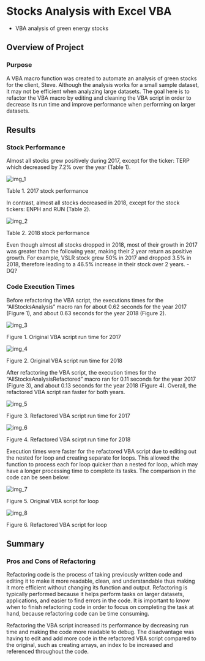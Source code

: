 # Stocks Analysis with Excel VBA

* VBA analysis of green energy stocks

## Overview of Project

### Purpose

A VBA macro function was created to automate an analysis of green stocks for the client, Steve. Although the analysis works for a small sample dataset, it may not be efficient when analyzing large datasets. The goal here is to refactor the VBA macro by editing and cleaning the VBA script in order to decrease its run time and improve performance when performing on larger datasets. 


## Results

### Stock Performance

Almost all stocks grew positively during 2017, except for the ticker: TERP which decreased by 7.2% over the year (Table 1). 

![img_1](https://github.com/jmasurovsky/stock-analysis/blob/master/Resources/VBA_Challenge_AllStocks_2017.png)

Table 1. 2017 stock performance

In contrast, almost all stocks decreased in 2018, except for the stock tickers:
ENPH and RUN (Table 2). 

![img_2](https://github.com/jmasurovsky/stock-analysis/blob/master/Resources/VBA_Challenge_AllStocks_2018.png)

Table 2. 2018 stock performance

Even though almost all stocks dropped in 2018, most of their growth in 2017 was greater than the following year, making their 2 year return as positive growth. For example, VSLR stock grew 50% in 2017 and dropped 3.5% in 2018, therefore leading to a 46.5% increase in their stock over 2 years. -DQ?

### Code Execution Times

Before refactoring the VBA script, the executions times for the “AllStocksAnalysis” macro ran for about 0.62 seconds for the year 2017 (Figure 1), and about 0.63 seconds for the year 2018 (Figure 2).

![img_3](https://github.com/jmasurovsky/stock-analysis/blob/master/Resources/VBA_Challenge_2017_%20NotRefactored.png)

Figure 1. Original VBA script run time for 2017


![img_4](https://github.com/jmasurovsky/stock-analysis/blob/master/Resources/VBA_Challenge_2018_NotRefactored.png)

Figure 2. Original VBA script run time for 2018

After refactoring the VBA script, the execution times for the “AllStocksAnalysisRefactored” macro ran for 0.11 seconds for the year 2017 (Figure 3), and about 0.13 seconds for the year 2018 (Figure 4). Overall, the refactored VBA script ran faster for both years.

![img_5](https://github.com/jmasurovsky/stock-analysis/blob/master/Resources/VBA_Challenge_2017.png)

Figure 3. Refactored VBA script run time for 2017


![img_6](https://github.com/jmasurovsky/stock-analysis/blob/master/Resources/VBA_Challenge_2018.png)

Figure 4. Refactored VBA scirpt run time for 2018


Execution times were faster for the refactored VBA script due to editing out the nested for loop and creating separate for loops.
This allowed the function to process each for loop quicker than a nested for loop, which may have a longer processing time to complete its tasks. The comparison in the code can be seen below:

![img_7](https://github.com/jmasurovsky/stock-analysis/blob/master/Resources/Original_nestedForLoop.png)

Figure 5. Original VBA script for loop 


![img_8](https://github.com/jmasurovsky/stock-analysis/blob/master/Resources/Refactored_ForLoop.png)

Figure 6. Refactored VBA script for loop 

## Summary

### Pros and Cons of Refactoring

Refactoring code is the process of taking previously written code and editing it to make it more readable, clean, and understandable thus making it more efficient without changing its function and output. Refactoring is typically performed because it helps perform tasks on larger datasets, applications, and easier to find errors in the code. It is important to know when to finish refactoring code in order to focus on completing the task at hand, because refactoring code can be time consuming.

Refactoring the VBA script increased its performance by decreasing run time and making the code more readable to debug. The disadvantage was having to edit and add more code in the refactored VBA script compared to the original, such as creating arrays, an index to be increased and referenced throughout the code.


